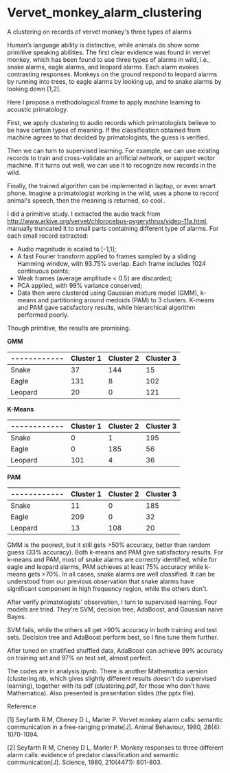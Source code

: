 # Vervet_monkey_alarm_clustering
A clustering on records of vervet monkey's three types of alarms

Human’s language ability is distinctive, while animals do show some primitive speaking abilities.
The first clear evidence was found in vervet monkey, which has been found to use three types of alarms in wild, i.e., snake alarms, eagle alarms, and leopard alarms. Each alarm evokes contrasting responses. Monkeys on the ground respond to leopard alarms by running into trees, to eagle alarms by looking up, and to snake alarms by looking down [1,2].

Here I propose a methodological frame to apply machine learning to acoustic primatology.

First, we apply clustering to audio records which primatologists believe to be have certain types of meaning. If the classification obtained from machine agrees to that decided by primatologists, the guess is verified.

Then we can turn to supervised learning. For example, we can use existing records to train and cross-validate an artificial network, or support vector machine. If it turns out well, we can use it to recognize new records in the wild.

Finally, the trained algorithm can be implemented in laptop, or even smart phone. Imagine a primatologist working in the wild, uses a phone to record animal's speech, then the meaning is returned, so cool..

I did a primitive study. I extracted the audio track from http://www.arkive.org/vervet/chlorocebus-pygerythrus/video-11a.html, manually truncated it to small parts containing different type of alarms. For each small record extracted:

* Audio magnitude is scaled to [-1,1];
* A fast Fourier transform applied to frames sampled by a sliding Hamming window, with 93.75% overlap. Each frame includes 1024 continuous points;
* Weak frames (average amplitude < 0.5) are discarded;
* PCA applied, with 99% variance conserved;
* Data then were clustered using Gaussian mixture model (GMM), k-means and partitioning around medoids (PAM) to 3 clusters. K-means and PAM gave satisfactory results, while hierarchical algorithm performed poorly.

Though primitive, the results are promising.

**GMM**

------------| Cluster 1 | Cluster 2 | Cluster 3
------------|------------ | ------------- | ------------
Snake  |37|144|15
Eagle  |131|8|102
Leopard|20|0|121

**K-Means**

------------| Cluster 1 | Cluster 2 | Cluster 3
------------|------------ | ------------- | ------------
Snake  |0|1|195
Eagle  |0|185|56
Leopard|101|4|36

**PAM**

------------| Cluster 1 | Cluster 2 | Cluster 3
------------|------------ | ------------- | ------------
Snake|11|0|185
Eagle|209|0|32
Leopard|13|108|20

GMM is the poorest, but it still gets >50% accuracy, better than random guess (33% accuracy). Both k-means and PAM give satisfactory results. For k-means and PAM, most of snake alarms are correctly identified, while for eagle and leopard alarms, PAM achieves at least 75% accuracy while k-means gets >70%. In all cases, snake alarms are well classified. It can be understood from our previous observation that snake alarms have significant component in high frequency region, while the others don't.

After verify primatologists' observation, I turn to supervised learning. Four models are tried. They're SVM, decision tree, AdaBoost, and Gaussian naive Bayes.

SVM fails, while the others all get >90% accuracy in both training and test sets. Decision tree and AdaBoost perform best, so I fine tune them further.

After tuned on stratified shuffled data, AdaBoost can achieve 99% accuracy on training set and 97% on test set, almost perfect.

The codes are in analysis.ipynb. There is another Mathematica version (clustering.nb, which gives slightly different results doesn't do supervised learning), together with its pdf (clustering.pdf, for those who don't have Mathematica). Also presented is presentation slides (the pptx file).

Reference

[1] Seyfarth R M, Cheney D L, Marler P. Vervet monkey alarm calls: semantic communication in a free-ranging primate[J]. Animal Behaviour, 1980, 28(4): 1070-1094.

[2] Seyfarth R M, Cheney D L, Marler P. Monkey responses to three different alarm calls: evidence of predator classification and semantic communication[J]. Science, 1980, 210(4471): 801-803.

